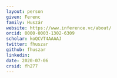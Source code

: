 ```yaml
---
layout: person
given: Ferenc
family: Huszár
website: https://www.inference.vc/about/
orcid: 0000-0003-1302-6309
scholar: koQCVT4AAAAJ
twitter: fhuszar
github: fhuszar
linkedin: 
date: 2020-07-06
crsid: fh277
---
```


